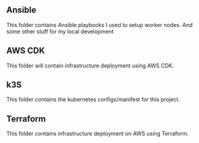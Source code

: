 ## Ansible
This folder contains Ansible playbooks I used to setup worker nodes. And some other stuff for my local development

## AWS CDK
This folder will contain infrastructure deployment using AWS CDK.

## k3S
This folder contains the kubernetes configs/manifest for this project. 

## Terraform
This folder contains infrastructure deployment on AWS using Terraform. 

